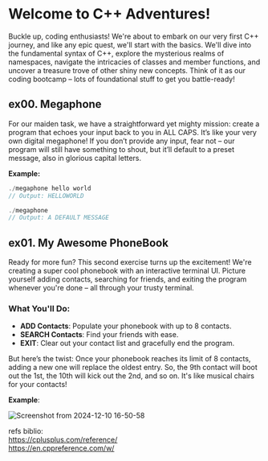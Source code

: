 # Welcome to C++ Adventures!

Buckle up, coding enthusiasts! We're about to embark on our very first C++ journey, and like any epic quest, we'll start with the basics. We'll dive into the fundamental syntax of C++, explore the mysterious realms of namespaces, navigate the intricacies of classes and member functions, and uncover a treasure trove of other shiny new concepts. Think of it as our coding bootcamp – lots of foundational stuff to get you battle-ready!

## ex00. Megaphone

For our maiden task, we have a straightforward yet mighty mission: create a program that echoes your input back to you in ALL CAPS. It’s like your very own digital megaphone! If you don’t provide any input, fear not – our program will still have something to shout, but it’ll default to a preset message, also in glorious capital letters.

**Example:**
```cpp
./megaphone hello world
// Output: HELLOWORLD

./megaphone
// Output: A DEFAULT MESSAGE
```



## ex01. My Awesome PhoneBook

Ready for more fun? This second exercise turns up the excitement! We're creating a super cool phonebook with an interactive terminal UI. Picture yourself adding contacts, searching for friends, and exiting the program whenever you're done – all through your trusty terminal.

### What You'll Do:
- **ADD Contacts**: Populate your phonebook with up to 8 contacts.
- **SEARCH Contacts**: Find your friends with ease.
- **EXIT**: Clear out your contact list and gracefully end the program.

But here’s the twist: Once your phonebook reaches its limit of 8 contacts, adding a new one will replace the oldest entry. So, the 9th contact will boot out the 1st, the 10th will kick out the 2nd, and so on. It's like musical chairs for your contacts!

**Example**:

![Screenshot from 2024-12-10 16-50-58](https://github.com/user-attachments/assets/2b3eeeef-03fb-4dd4-ab92-0f3dda58293a)





refs biblio: </br>
https://cplusplus.com/reference/ </br>
https://en.cppreference.com/w/
